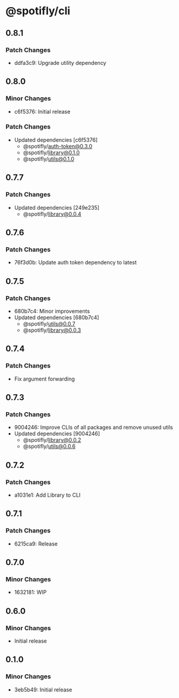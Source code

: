 # @spotifly/cli

## 0.8.1

### Patch Changes

- ddfa3c9: Upgrade utility dependency

## 0.8.0

### Minor Changes

- c6f5376: Initial release

### Patch Changes

- Updated dependencies [c6f5376]
  - @spotifly/auth-token@0.3.0
  - @spotifly/library@0.1.0
  - @spotifly/utils@0.1.0

## 0.7.7

### Patch Changes

- Updated dependencies [249e235]
  - @spotifly/library@0.0.4

## 0.7.6

### Patch Changes

- 76f3d0b: Update auth token dependency to latest

## 0.7.5

### Patch Changes

- 680b7c4: Minor improvements
- Updated dependencies [680b7c4]
  - @spotifly/utils@0.0.7
  - @spotifly/library@0.0.3

## 0.7.4

### Patch Changes

- Fix argument forwarding

## 0.7.3

### Patch Changes

- 9004246: Improve CLIs of all packages and remove unused utils
- Updated dependencies [9004246]
  - @spotifly/library@0.0.2
  - @spotifly/utils@0.0.6

## 0.7.2

### Patch Changes

- a1031e1: Add Library to CLI

## 0.7.1

### Patch Changes

- 6215ca9: Release

## 0.7.0

### Minor Changes

- 1632181: WIP

## 0.6.0

### Minor Changes

- Initial release

## 0.1.0

### Minor Changes

- 3eb5b49: Initial release
